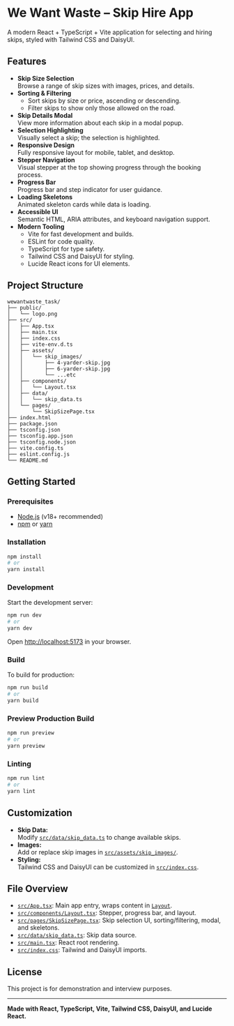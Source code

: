 # We Want Waste – Skip Hire App

A modern React + TypeScript + Vite application for selecting and hiring skips, styled with Tailwind CSS and DaisyUI.

## Features

- **Skip Size Selection**  
  Browse a range of skip sizes with images, prices, and details.
- **Sorting & Filtering**  
  - Sort skips by size or price, ascending or descending.
  - Filter skips to show only those allowed on the road.
- **Skip Details Modal**  
  View more information about each skip in a modal popup.
- **Selection Highlighting**  
  Visually select a skip; the selection is highlighted.
- **Responsive Design**  
  Fully responsive layout for mobile, tablet, and desktop.
- **Stepper Navigation**  
  Visual stepper at the top showing progress through the booking process.
- **Progress Bar**  
  Progress bar and step indicator for user guidance.
- **Loading Skeletons**  
  Animated skeleton cards while data is loading.
- **Accessible UI**  
  Semantic HTML, ARIA attributes, and keyboard navigation support.
- **Modern Tooling**  
  - Vite for fast development and builds.
  - ESLint for code quality.
  - TypeScript for type safety.
  - Tailwind CSS and DaisyUI for styling.
  - Lucide React icons for UI elements.

## Project Structure

```
wewantwaste_task/
├── public/
│   └── logo.png
├── src/
│   ├── App.tsx
│   ├── main.tsx
│   ├── index.css
│   ├── vite-env.d.ts
│   ├── assets/
│   │   └── skip_images/
│   │       ├── 4-yarder-skip.jpg
│   │       ├── 6-yarder-skip.jpg
│   │       └── ...etc
│   ├── components/
│   │   └── Layout.tsx
│   ├── data/
│   │   └── skip_data.ts
│   └── pages/
│       └── SkipSizePage.tsx
├── index.html
├── package.json
├── tsconfig.json
├── tsconfig.app.json
├── tsconfig.node.json
├── vite.config.ts
├── eslint.config.js
└── README.md
```

## Getting Started

### Prerequisites

- [Node.js](https://nodejs.org/) (v18+ recommended)
- [npm](https://www.npmjs.com/) or [yarn](https://yarnpkg.com/)

### Installation

```sh
npm install
# or
yarn install
```

### Development

Start the development server:

```sh
npm run dev
# or
yarn dev
```

Open [http://localhost:5173](http://localhost:5173) in your browser.

### Build

To build for production:

```sh
npm run build
# or
yarn build
```

### Preview Production Build

```sh
npm run preview
# or
yarn preview
```

### Linting

```sh
npm run lint
# or
yarn lint
```

## Customization

- **Skip Data:**  
  Modify [`src/data/skip_data.ts`](src/data/skip_data.ts) to change available skips.
- **Images:**  
  Add or replace skip images in [`src/assets/skip_images/`](src/assets/skip_images/).
- **Styling:**  
  Tailwind CSS and DaisyUI can be customized in [`src/index.css`](src/index.css).

## File Overview

- [`src/App.tsx`](src/App.tsx): Main app entry, wraps content in [`Layout`](src/components/Layout.tsx).
- [`src/components/Layout.tsx`](src/components/Layout.tsx): Stepper, progress bar, and layout.
- [`src/pages/SkipSizePage.tsx`](src/pages/SkipSizePage.tsx): Skip selection UI, sorting/filtering, modal, and skeletons.
- [`src/data/skip_data.ts`](src/data/skip_data.ts): Skip data source.
- [`src/main.tsx`](src/main.tsx): React root rendering.
- [`src/index.css`](src/index.css): Tailwind and DaisyUI imports.

## License

This project is for demonstration and interview purposes.

---

**Made with React, TypeScript, Vite, Tailwind CSS, DaisyUI, and Lucide React.**
